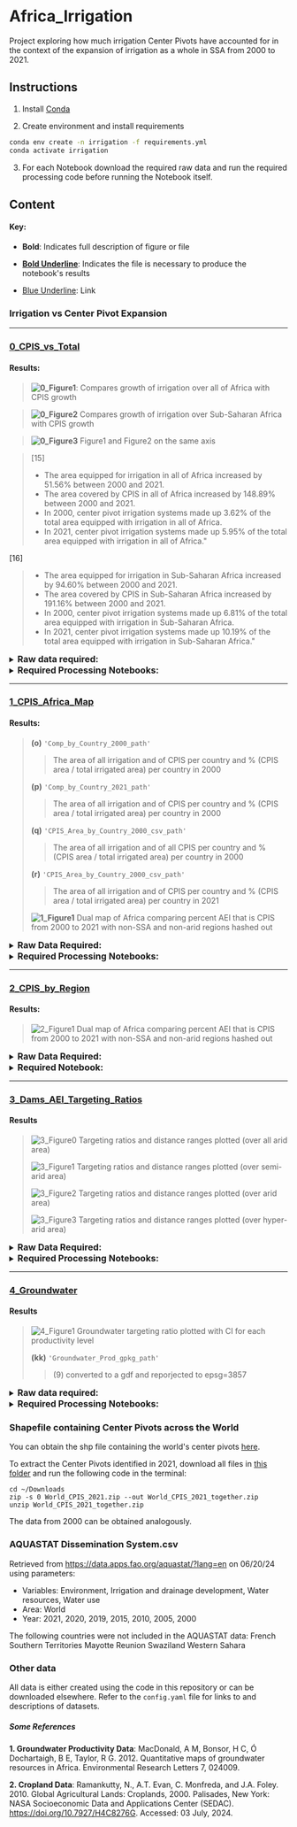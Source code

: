 # Africa_Irrigation

 Project exploring how much irrigation Center Pivots have accounted for in the context of the expansion of irrigation as a whole in SSA from 2000 to 2021. 

## Instructions

1. Install [Conda](http://conda.io/)


2. Create environment and install requirements

```bash
conda env create -n irrigation -f requirements.yml
conda activate irrigation
```

3. For each Notebook download the required raw data and run the required processing code before running the Notebook itself.

## Content

#### Key:

- **Bold**: Indicates full description of figure or file

- **<ins>Bold Underline</ins>**: Indicates the file is necessary to produce the notebook's results

- [Blue Underline](https://github.com/rellimylime/Africa_Irrigation/blob/main/README.md): Link


### Irrigation vs Center Pivot Expansion

-----

### [0_CPIS_vs_Total](https://github.com/rellimylime/Africa_Irrigation/blob/main/Code/1_analyze_data/0_CPIS_vs_Total.ipynb)

#### Results:

>**![0_Figure1](https://github.com/rellimylime/Africa_Irrigation/blob/main/Output/Analyze/0_Figure1.png)**:
Compares growth of irrigation over all of Africa with CPIS growth

>**![0_Figure2](https://github.com/rellimylime/Africa_Irrigation/blob/main/Output/Analyze/0_Figure2.png)**
Compares growth of irrigation over Sub-Saharan Africa with CPIS growth

>**![0_Figure3](https://github.com/rellimylime/Africa_Irrigation/blob/main/Output/Analyze/0_Figure3.png)**
Figure1 and Figure2 on the same axis

>[15]
>- The area equipped for irrigation in all of Africa increased by 51.56% between 2000 and 2021.
>- The area covered by CPIS in all of Africa increased by 148.89% between 2000 and 2021.
>- In 2000, center pivot irrigation systems made up 3.62% of the total area equipped with irrigation in all of Africa.
>- In 2021, center pivot irrigation systems made up 5.95% of the total area equipped with irrigation in all of Africa."
  
[16]
>- The area equipped for irrigation in Sub-Saharan Africa increased by 94.60% between 2000 and 2021.
>- The area covered by CPIS in Sub-Saharan Africa increased by 191.16% between 2000 and 2021.
>- In 2000, center pivot irrigation systems made up 6.81% of the total area equipped with irrigation in Sub-Saharan Africa.
>- In 2021, center pivot irrigation systems made up 10.19% of the total area equipped with irrigation in Sub-Saharan Africa."
  
<details>
  <summary><strong style="font-size:16px;">Raw data required:</strong></summary>
  <br>
  <blockquote>
    <strong>(1)</strong> <a href="https://hub.arcgis.com/datasets/07610d73964e4d39ab62c4245d548625/explore"><code>'Africa_boundaries_shp_path'</code></a>
    <br>
    <strong>(2)</strong> <a href="https://data.apps.fao.org/aquastat/?lang=en&share=f-30f07e71-7f5e-4803-b98b-362511369dd4"><code>'AQUA_World_path'</code></a>
    <br>
    <strong>(3)</strong> <a href="https://github.com/DetectCPIS/global_cpis_shp"><code>'CPIS_2000_shp_path'</code></a> <em>instructions below</em>
    <br>
    <strong>(4)</strong> <a href="https://github.com/DetectCPIS/global_cpis_shp"><code>'CPIS_2021_shp_path'</code></a> <em>instructions below</em>
  </blockquote>
</details>

<details>
  <summary><strong style="font-size:16px;">Required Processing Notebooks:</strong></summary>
  <br>
  <p><a href="https://github.com/rellimylime/Africa_Irrigation/blob/main/Code/0_process_data/0_filter_AQUASTAT.ipynb"><em><strong>0_Filter_AQUASTAT</strong></em></a>: Output:</p>
  <blockquote>
    <p><strong>(a)</strong> <strong><ins><code>'AQUA_AfricaIrrigation'</code></ins></strong>:</p>
    <blockquote>(2)<code>'AQUA_World_path'</code> filtered to Africa</blockquote>
    <p><strong>(b)</strong> <strong><ins><code>'AQUA_SSAIrrigation'</code></ins></strong>:</p>
    <blockquote>(2)<code>'AQUA_World_path'</code> filtered to Sub-Saharan Africa</blockquote>
    <p><strong>(c)</strong> <strong><ins><code>'AQUA_AfricaIrrigation_2000'</code></ins></strong>:</p>
    <blockquote>(a) filtered to the year 2000</blockquote>
    <p><strong>(d)</strong> <strong><ins><code>'AQUA_AfricaIrrigation_2021'</code></ins></strong>:</p>
    <blockquote>(a) filtered to the year 2021</blockquote>
    <p><strong>(e)</strong> <strong><ins><code>'AQUA_SSAIrrigation_2000'</code></ins></strong>:</p>
    <blockquote>(b) filtered to the year 2000</blockquote>
    <p><strong>(f)</strong> <strong><ins><code>'AQUA_SSAIrrigation_2021'</code></ins></strong>:</p>
    <blockquote>(b) filtered to the year 2021</blockquote>
  </blockquote>

  <p><a href="https://github.com/rellimylime/Africa_Irrigation/blob/main/Code/0_process_data/1_CPIS_by_Country.ipynb"><em><strong>1_CPIS_by_Country</strong></em></a>: Output:</p>
  <blockquote>
    <p><strong>(g)</strong> <strong><ins><code>'Africa_CPIS_2000_shp_path'</code></ins></strong>:</p>
    <blockquote>(3) filtered to Africa with geometry area (<code>'Area_m2'</code>) column added</blockquote>
    <p><strong>(h)</strong> <strong><ins><code>'Africa_CPIS_2021_shp_path'</code></ins></strong>:</p>
    <blockquote>(4) filtered to Africa with geometry area (<code>'Area_m2'</code>) column added</blockquote>
  </blockquote>

  <blockquote>
    <p><strong><a href="https://github.com/rellimylime/Africa_Irrigation/blob/main/Output/Process/0_Figure0.png">1_Figure0</a></strong>: Maps of CPIS placement (3,4) layered on Africa boundaries (1) for 2000 and 2021</p>
  </blockquote>
</details>
  
----

### [1_CPIS_Africa_Map](https://github.com/rellimylime/Africa_Irrigation/blob/main/Code/1_analyze_data/1_CPIS_Africa_Map.ipynb)

#### Results:
>**(o)** ```'Comp_by_Country_2000_path'```
> >The area of all irrigation and of CPIS per country and % (CPIS area / total irrigated area) per country in 2000
>
>**(p)** ```'Comp_by_Country_2021_path'```
> >The area of all irrigation and of CPIS per country and % (CPIS area / total irrigated area) per country in 2000
>
>**(q)** ```'CPIS_Area_by_Country_2000_csv_path'```
> >The area of all irrigation and of all CPIS per country and % (CPIS area / total irrigated area) per country in 2000
>
>**(r)** ```'CPIS_Area_by_Country_2000_csv_path'```
> >The area of all irrigation and of CPIS per country and % (CPIS area / total irrigated area) per country in 2021
>
>**![1_Figure1](https://github.com/rellimylime/Africa_Irrigation/blob/main/Output/Analyze/1_Figure1.png)**
> Dual map of Africa comparing percent AEI that is CPIS from 2000 to 2021 with non-SSA and non-arid regions hashed out

<details>
  <summary><strong style="font-size:16px;">Raw Data Required:</strong></summary>
  <br>
  <p>(1) <a href="https://hub.arcgis.com/datasets/07610d73964e4d39ab62c4245d548625/explore"><code>'Africa_boundaries_shp_path'</code></a></p>
  <p>(2) <a href="https://data.apps.fao.org/aquastat/?lang=en&share=f-30f07e71-7f5e-4803-b98b-362511369dd4"><code>'AQUA_World_path'</code></a></p>
  <p>(3) <a href="https://github.com/DetectCPIS/global_cpis_shp"><code>'CPIS_2000_shp_path'</code></a> <em>_instructions below_</em></p>
  <p>(4) <a href="https://github.com/DetectCPIS/global_cpis_shp"><code>'CPIS_2021_shp_path'</code></a> <em>_instructions below_</em></p>
  <p><strong>(5)</strong> <a href="https://figshare.com/articles/dataset/Global_Aridity_Index_and_Potential_Evapotranspiration_ET0_Climate_Database_v2/7504448"><code>'Global_Aridity_Raster_path'</code></a></p>
</details>

<details>
  <summary><strong style="font-size:16px;">Required Processing Notebooks:</strong></summary>
  <br>
  <p><a href="https://github.com/rellimylime/Africa_Irrigation/blob/main/Code/0_process_data/0_Filter_AQUASTAT.ipynb"><em><strong>0_Filter_AQUASTAT</strong></em></a>: Output:</p>
  <blockquote>
    <p>(a) <code>'AQUA_AfricaIrrigation'</code>:</p>
    <blockquote>(2) <code>'AQUA_World_path'</code> filtered to Africa</blockquote>
    <p>(b) <code>'AQUA_SSAIrrigation'</code>:</p>
    <blockquote>(2) <code>'AQUA_World_path'</code> filtered to Sub-Saharan Africa</blockquote>
    <p>(c) <strong><ins><code>'AQUA_AfricaIrrigation_2000'</code></ins></strong>:</p>
    <blockquote>(a) filtered to the year 2000</blockquote>
    <p>(d) <strong><ins><code>'AQUA_AfricaIrrigation_2021'</code></ins></strong>:</p>
    <blockquote>(a) filtered to the year 2021</blockquote>
    <p>(e) <code>'AQUA_SSAIrrigation_2000'</code>:</p>
    <blockquote>(b) filtered to the year 2000</blockquote>
    <p>(f) <code>'AQUA_SSAIrrigation_2021'</code>:</p>
    <blockquote>(b) filtered to the year 2021</blockquote>
  </blockquote>

  <p><a href="https://github.com/rellimylime/Africa_Irrigation/blob/main/Code/0_process_data/1_CPIS_by_Country.ipynb"><em><strong>1_CPIS_by_Country</strong></em></a>: Output:</p>
  <blockquote>
    <p>(g) <strong><ins><code>'Africa_CPIS_2000_shp_path'</code></ins></strong>:</p>
    <blockquote>(3) filtered to Africa with geometry area (<code>'Area_m2'</code>) column added</blockquote>
    <p>(h) <strong><ins><code>'Africa_CPIS_2021_shp_path'</code></ins></strong>:</p>
    <blockquote>(4) filtered to Africa with geometry area (<code>'Area_m2'</code>) column added</blockquote>
    <p><a href="https://github.com/rellimylime/Africa_Irrigation/blob/main/Output/Process/0_Figure0.png">1_Figure0</a>: Maps of CPIS placement (3,4) layered on Africa boundaries (1) for 2000 and 2021</p>
  </blockquote>

  <p><a href="https://github.com/rellimylime/Africa_Irrigation/blob/main/Code/0_process_data/2_Aridity_Refinement.ipynb"><em><strong>2_Aridity_Refinement</strong></em></a>: Output:</p>
  <blockquote>
    <p><strong>(i)</strong> <strong><ins><code>'Africa_Arid_Regions_tif_path'</code></ins></strong>:</p>
    <blockquote>(5) trimmed by Africa bounding box</blockquote>
    <p><strong>(j)</strong> <strong><ins><code>'Africa_Arid_Regions_tif_path2'</code></ins></strong>:</p>
    <blockquote>(i) trimmed by (1)</blockquote>
    <p><strong>(k)</strong> <strong><ins><code>'Africa_All_shp_path'</code></ins></strong>:</p>
    <blockquote>(5) with 1s for all elements &lt; 5000 and 0s otherwise</blockquote>
    <p><strong>(l)</strong> <code>'Africa_Semi_Arid_shp_path'</code>:</p>
    <blockquote>(i) filtered to (2000, 5000)</blockquote>
    <p><strong>(m)</strong> <code>'Africa_Arid_shp_path'</code>:</p>
    <blockquote>(i) filtered to (300, 2000)</blockquote>
    <p><strong>(n)</strong> <code>'Africa_Hyper_Arid_shp_path'</code>:</p>
    <blockquote>(i) filtered to (0, 300)</blockquote>
    <p><a href="https://github.com/rellimylime/Africa_Irrigation/blob/main/Output/Process/2_Figure1.png">2_Figure1</a>: Figure containing outlines of each of the four aridity layers</p>
  </blockquote>
</details>

-----

### [2_CPIS_by_Region](https://github.com/rellimylime/Africa_Irrigation/blob/main/Code/1_analyze_data/2_CPIS_by_Region.ipynb)
  
#### Results:

>![2_Figure1](https://github.com/rellimylime/Africa_Irrigation/blob/main/Output/Analyze/2_Figure1.png)
> Dual map of Africa comparing percent AEI that is CPIS from 2000 to 2021 with non-SSA and non-arid regions hashed out
  
<details>
  <summary><strong style="font-size:16px;">Raw Data Required:</strong></summary>
  <br>
  <p><strong>(1)</strong> <a href="https://hub.arcgis.com/datasets/07610d73964e4d39ab62c4245d548625/explore"><code>'Africa_boundaries_shp_path'</code></a></p>
  <p><strong>(2)</strong> <a href="https://data.apps.fao.org/aquastat/?lang=en&share=f-30f07e71-7f5e-4803-b98b-362511369dd4"><code>'AQUA_World_path'</code></a></p>
  <p><strong>(3)</strong> <a href="https://github.com/DetectCPIS/global_cpis_shp"><code>'CPIS_2000_shp_path'</code></a> <em>_instructions below_</em></p>
  <p><strong>(4)</strong> <a href="https://github.com/DetectCPIS/global_cpis_shp"><code>'CPIS_2021_shp_path'</code></a> <em>_instructions below_</em></p>
  <p><strong>(5)</strong> <a href="https://figshare.com/articles/dataset/Global_Aridity_Index_and_Potential_Evapotranspiration_ET0_Climate_Database_v2/7504448"><code>'Global_Aridity_Raster_path'</code></a></p>
</details>

<details>
  <summary><strong style="font-size:16px;">Required Notebook:</strong></summary>
  <br>
  <p>Follow instructions for <a href="https://github.com/rellimylime/Africa_Irrigation/blob/main/Code/1_analyze_data/1_CPIS_Africa_Map.ipynb"><em><strong>1_CPIS_Africa_Map</strong></em></a> <em>(above)</em></p>
  <p>Output:</p>
  <blockquote>
    <p>(o) <code>'Comp_by_Country_2000_path'</code></p>
    <p>(p) <code>'Comp_by_Country_2021_path'</code></p>
    <p>(q) <ins><strong><code>'CPIS_Area_by_Country_2000_csv_path'</code></strong></ins></p>
    <p>(r) <ins><strong><code>'CPIS_Area_by_Country_2021_csv_path'</code></strong></ins></p>
    <p><a href="https://github.com/rellimylime/Africa_Irrigation/blob/main/Output/Analyze/1_Figure1.png">1_Figure1</a></p>
  </blockquote>
</details>

-----

### [3_Dams_AEI_Targeting_Ratios](https://github.com/rellimylime/Africa_Irrigation/blob/main/Code/1_analyze_data/3_Dams_AEI_Targeting_Ratios.ipynb)

#### Results

>![3_Figure0](https://github.com/rellimylime/Africa_Irrigation/blob/main/Output/Analyze/3_Figure0.png)
> Targeting ratios and distance ranges plotted (over all arid area)  
>
>![3_Figure1](https://github.com/rellimylime/Africa_Irrigation/blob/main/Output/Analyze/3_Figure1.png)
> Targeting ratios and distance ranges plotted (over semi-arid area)
>
>![3_Figure2](https://github.com/rellimylime/Africa_Irrigation/blob/main/Output/Analyze/3_Figure2.png)
> Targeting ratios and distance ranges plotted (over arid area)
>
>![3_Figure3](https://github.com/rellimylime/Africa_Irrigation/blob/main/Output/Analyze/3_Figure3.png)
> Targeting ratios and distance ranges plotted (over hyper-arid area)  

>

<details>
  <summary><strong style="font-size:16px;">Raw Data Required:</strong></summary>
  <br>
  <p>(1) <a href="https://hub.arcgis.com/datasets/07610d73964e4d39ab62c4245d548625/explore"><code>'Africa_boundaries_shp_path'</code></a></p>
  <p>(2) <a href="https://data.apps.fao.org/aquastat/?lang=en&share=f-30f07e71-7f5e-4803-b98b-362511369dd4"><code>'AQUA_World_path'</code></a></p>
  <p>(5) <a href="https://figshare.com/articles/dataset/Global_Aridity_Index_and_Potential_Evapotranspiration_ET0_Climate_Database_v2/7504448"><code>'Global_Aridity_Raster_path'</code></a></p>
  <p><strong>(6)</strong> <code>'Combined_CPIS_shp_path'</code> Generated using the following code:</p>
  <blockquote>
    <p>- <a href="https://github.com/anna-boser/Africa_corporate_irrigation/blob/main/code/0_process_data/0_subset_CPIS.py">File 1</a></p>
    <p>- <a href="https://github.com/anna-boser/Africa_corporate_irrigation/blob/main/code/0_process_data/1_combine_2000_2021_CPIS.py">File 2</a></p>
  </blockquote>
  <p><strong>(7)</strong> <a href="https://sedac.ciesin.columbia.edu/data/set/grand-v1-dams-rev01/maps?facets=region:africa"><code>'Global_Dam_Data_csv_path'</code></a></p>
  <p><strong>(8)</strong> <a href="https://zenodo.org/records/7809342"><code>'Africa_AEI_2015_asc_path'</code></a></p>
</details>

<details>
  <summary><strong style="font-size:16px;">Required Processing Notebooks:</strong></summary>
  <br>
  
  <p><a href="https://github.com/rellimylime/Africa_Irrigation/blob/main/Code/0_process_data/2_Aridity_Refinement.ipynb"><em><strong>2_Aridity_Refinement</strong></em></a>: Output:</p>
  <blockquote>
    <p>(i) <code>'Africa_Arid_Regions_tif_path'</code>:</p>
    <blockquote>(5) trimmed by Africa bounding box</blockquote>
    <p>(j) <code>'Africa_Arid_Regions_tif_path2'</code>:</p>
    <blockquote>(i) trimmed by (1)</blockquote>
    <p>(k) <strong><ins><code>'Africa_All_shp_path'</code></ins></strong>:</p>
    <blockquote>(5) with 1s for all elements &lt; 5000 and 0s otherwise</blockquote>
    <p>(l) <strong><ins><code>'Africa_Semi_Arid_shp_path'</code></ins></strong>:</p>
    <blockquote>(i) filtered to (2000, 5000)</blockquote>
    <p>(m) <strong><ins><code>'Africa_Arid_shp_path'</code></ins></strong>:</p>
    <blockquote>(i) filtered to (300, 2000)</blockquote>
    <p>(n) <strong><ins><code>'Africa_Hyper_Arid_shp_path'</code></ins></strong>:</p>
    <blockquote>(i) filtered to (0, 300)</blockquote>
    <p><a href="https://github.com/rellimylime/Africa_Irrigation/blob/main/Output/Process/2_Figure1.png">2_Figure1</a>: Figure containing outlines of each of the four aridity layers</p>
  </blockquote>

  <p><a href="https://github.com/rellimylime/Africa_Irrigation/blob/main/Code/0_process_data/4_CPIS_Processing.ipynb"><em><strong>4_CPIS_Processing</strong></em></a>: Output:</p>
  <blockquote>
    <p><strong>(s)</strong> <code>'Combined_CPIS_Reproj_shp_path'</code>:</p>
    <blockquote>(6) reprojected to EPSG:3857</blockquote>
    <p><strong>(t)</strong> <strong><ins><code>'Combined_CPIS_All_shp_path'</code></ins></strong>:</p>
    <blockquote>(6) filtered to all aridity layers</blockquote>
    <p><strong>(u)</strong> <strong><ins><code>'Combined_CPIS_Semi_Arid_shp_path'</code></ins></strong>:</p>
    <blockquote>(6) filtered to semi-arid areas</blockquote>
    <p><strong>(v)</strong> <strong><ins><code>'Combined_CPIS_Arid_shp_path'</code></ins></strong>:</p>
    <blockquote>(6) filtered to arid areas</blockquote>
    <p><strong>(w)</strong> <strong><ins><code>'Combined_CPIS_Hyper_Arid_shp_path'</code></ins></strong>:</p>
    <blockquote>(6) filtered to hyper-arid areas</blockquote>
  </blockquote>

  <p><a href="https://github.com/rellimylime/Africa_Irrigation/blob/main/Code/0_process_data/5_Dam_processing.ipynb"><em><strong>5_Dam_Processing</strong></em></a>: Output:</p>
  <blockquote>
    <p><strong>(x)</strong> <code>'Africa_Dam_csv_path'</code>:</p>
    <blockquote>(7) filtered to Africa</blockquote>
    <p><strong>(y)</strong> <code>'Africa_Dam_Irrigation_csv_path'</code>:</p>
    <blockquote>(x) filtered to dams which have 'Irrigation' listed as a purpose</blockquote>
    <p><strong>(z)</strong> <code>'Africa_Dam_Irrigation_Only_csv_path'</code>:</p>
    <blockquote>(x) filtered to dams which _only_ have 'Irrigation' listed as a purpose</blockquote>
    <p><strong>(aa)</strong> <strong><ins><code>'Africa_Dam_Semi_Arid_shp_path'</code></ins></strong>:</p>
    <blockquote>(y) filtered to semi-arid area</blockquote>
    <p><strong>(bb)</strong> <strong><ins><code>'Africa_Dam_Arid_shp_path'</code></ins></strong>:</p>
    <blockquote>(y) filtered to arid area</blockquote>
    <p><strong>(cc)</strong> <strong><ins><code>'Africa_Dam_Hyper_Arid_shp_path'</code></ins></strong>:</p>
    <blockquote>(y) filtered to hyper-arid area</blockquote>
    <p><strong>(dd)</strong> <strong><ins><code>'Africa_Dam_Semi_All_shp_path'</code></ins></strong>:</p>
    <blockquote>(y) filtered to all aridity layers</blockquote>
  </blockquote>

  <p><a href="https://github.com/rellimylime/Africa_Irrigation/blob/main/Code/0_process_data/6_AEI_trimming.ipynb"><em><strong>6_AEI_Processing</strong></em></a>: Output:</p>
  <blockquote>
    <p><strong>(ee)</strong> <code>'AEI_2015_cropped_tif_path'</code>:</p>
    <blockquote>(8) cropped to Africa</blockquote>
    <p><strong>(ff)</strong> <code>'AEI_2015_reproj_gpkg_path'</code>:</p>
    <blockquote>(ee) converted to a GDF and re-projected to EPSG:3857</blockquote>
    <p><strong>(gg)</strong> <strong><ins><code>'AEI_2015_Semi_Arid_shp_path'</code></ins></strong>:</p>
    <blockquote>(ff) trimmed to semi-arid area</blockquote>
    <p><strong>(hh)</strong> <strong><ins><code>'AEI_2015_Arid_shp_path'</code></ins></strong>:</p>
    <blockquote>(ff) trimmed to arid area</blockquote>
    <p><strong>(ii)</strong> <strong><ins><code>'AEI_2015_Hyper_Arid_shp_path'</code></ins></strong>:</p>
    <blockquote>(ff) trimmed to hyper-arid area</blockquote>
    <p><strong>(jj)</strong> <strong><ins><code>'AEI_2015_All_shp_path'</code></ins></strong>:</p>
    <blockquote>(ff) trimmed to all aridity layers</blockquote>
  </blockquote>
</details>

-----

### [4_Groundwater](https://github.com/rellimylime/Africa_Irrigation/blob/main/Code/1_analyze_data/4_Groundwater.ipynb)

#### Results

>![4_Figure1](https://github.com/rellimylime/Africa_Irrigation/blob/main/Output/Analyze/4_Figure1.png) Groundwater targeting ratio plotted with CI for each productivity level  
>
> **(kk)** ```'Groundwater_Prod_gpkg_path'```
> >  (9) converted to a gdf and reporjected to epsg=3857

<details>
  <summary><strong style="font-size:16px;">Raw data required:</strong></summary>
  <br>
  <p>(5) <a href="https://figshare.com/articles/dataset/Global_Aridity_Index_and_Potential_Evapotranspiration_ET0_Climate_Database_v2/7504448"><code>'Global_Aridity_Raster_path'</code></a></p>
  
  <p>(6) <code>'Combined_CPIS_shp_path'</code> Generated using the following code:</p>
  <ul>
    <li><a href="https://github.com/anna-boser/Africa_corporate_irrigation/blob/main/code/0_process_data/0_subset_CPIS.py">File 1</a></li>
    <li><a href="https://github.com/anna-boser/Africa_corporate_irrigation/blob/main/code/0_process_data/1_combine_2000_2021_CPIS.py">File 2</a></li>
  </ul>
  
  <p>(8) <a href="https://zenodo.org/records/7809342"><code>'Africa_AEI_2015_asc_path'</code></a></p>
  
  <p><strong>(9)</strong> <a href="https://www2.bgs.ac.uk/groundwater/international/africanGroundwater/mapsDownload.html"><code>'Groundwater_Productivity_path'</code></a></p>
</details>


<details>
  <summary><strong style="font-size:16px;">Required Processing Notebooks:</strong></summary>
  <br>
  
  <p><a href="https://github.com/rellimylime/Africa_Irrigation/blob/main/Code/0_process_data/2_Aridity_Refinement.ipynb"><em><strong>2_Aridity_Refinement</strong></em></a>: Output:</p>
  <blockquote>
    <p>(i) <code>'Africa_Arid_Regions_tif_path'</code></p>
    <p>(j) <code>'Africa_Arid_Regions_tif_path2'</code></p>
    <p>(k) <strong><ins><code>'Africa_All_shp_path'</code></ins></strong></p>
    <p>(l) <code>'Africa_Semi_Arid_shp_path'</code></p>
    <p>(m) <code>'Africa_Arid_shp_path'</code></p>
    <p>(n) <code>'Africa_Hyper_Arid_shp_path'</code></p>
    <p><a href="https://github.com/rellimylime/Africa_Irrigation/blob/main/Output/Process/2_Figure1.png">2_Figure1</a></p>
  </blockquote>

  <p><a href="https://github.com/rellimylime/Africa_Irrigation/blob/main/Code/0_process_data/4_CPIS_Processing.ipynb"><em><strong>4_CPIS_Processing</strong></em></a>: Output:</p>
  <blockquote>
    <p>(s) <code>'Combined_CPIS_Reproj_shp_path'</code></p>
    <p>(t) <strong><ins><code>'Combined_CPIS_All_shp_path'</code></ins></strong></p>
    <p>(u) <code>'Combined_CPIS_Semi_Arid_shp_path'</code></p>
    <p>(v) <code>'Combined_CPIS_Arid_shp_path'</code></p>
    <p>(w) <code>'Combined_CPIS_Hyper_Arid_shp_path'</code></p>
  </blockquote>

  <p><a href="https://github.com/rellimylime/Africa_Irrigation/blob/main/Code/0_process_data/6_AEI_trimming.ipynb"><em><strong>6_AEI_Processing</strong></em></a>: Output:</p>
  <blockquote>
    <p>(ee) <code>'AEI_2015_cropped_tif_path'</code></p>
    <p>(ff) <code>'AEI_2015_reproj_gpkg_path'</code></p>
    <p>(gg) <code>'AEI_2015_Semi_Arid_shp_path'</code></p>
    <p>(hh) <code>'AEI_2015_Arid_shp_path'</code></p>
    <p>(ii) <code>'AEI_2015_Hyper_Arid_shp_path'</code></p>
    <p>(jj) <strong><ins><code>'AEI_2015_All_shp_path'</code></ins></strong></p>
  </blockquote>
</details>

### Shapefile containing Center Pivots across the World

You can obtain the shp file containing the world's center pivots [here](https://github.com/DetectCPIS/global_cpis_shp). 

To extract the Center Pivots identified in 2021, download all files in [this folder](https://github.com/DetectCPIS/global_cpis_shp/tree/main/World_CPIS_2021) and run the following code in the terminal: 

```{bash}
cd ~/Downloads 
zip -s 0 World_CPIS_2021.zip --out World_CPIS_2021_together.zip
unzip World_CPIS_2021_together.zip
```
The data from 2000 can be obtained analogously.

### AQUASTAT Dissemination System.csv

Retrieved from https://data.apps.fao.org/aquastat/?lang=en on 06/20/24 using parameters:

- Variables: Environment, Irrigation and drainage development, Water resources, Water use 
- Area: World
- Year: 2021, 2020, 2019, 2015, 2010, 2005, 2000

The following countries were not included in the AQUASTAT data:
French Southern Territories
Mayotte
Reunion
Swaziland 
Western Sahara

### Other data

All data is either created using the code in this repository or can be downloaded elsewhere. Refer to the `config.yaml` file for links to and descriptions of datasets.  

##### Some References

**1. Groundwater Productivity Data**: MacDonald, A M, Bonsor, H C, Ó Dochartaigh, B E, Taylor, R G.  2012.  Quantitative maps of groundwater resources in Africa.  Environmental Research Letters 7, 024009.

**2. Cropland Data**: Ramankutty, N., A.T. Evan, C. Monfreda, and J.A. Foley. 2010. Global Agricultural Lands: Croplands, 2000. Palisades, New York: NASA Socioeconomic Data and Applications Center (SEDAC). https://doi.org/10.7927/H4C8276G. Accessed: 03 July, 2024.